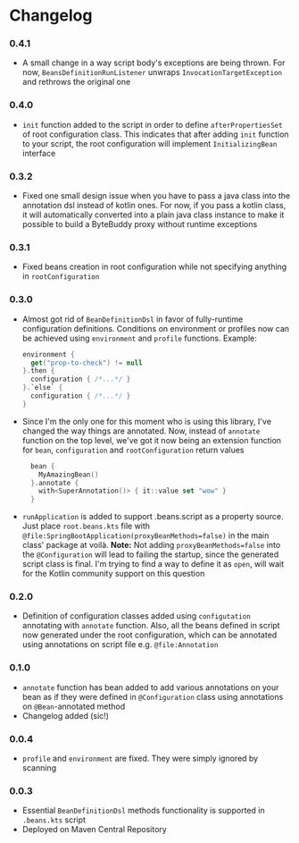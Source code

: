 # Changelog

### 0.4.1
- A small change in a way script body's exceptions are being thrown.
For now, `BeansDefinitionRunListener` unwraps `InvocationTargetException` and rethrows the original one 

### 0.4.0
- `init` function added to the script in order to define `afterPropertiesSet` of root configuration class.
This indicates that after adding `init` function to your script, the root configuration will implement `InitializingBean` interface

### 0.3.2
- Fixed one small design issue when you have to pass a java class into the annotation dsl instead of kotlin ones.
For now, if you pass a kotlin class, it will automatically converted into a plain java class instance to make it possible to build a ByteBuddy proxy without runtime exceptions

### 0.3.1
- Fixed beans creation in root configuration while not specifying anything in `rootConfiguration`

### 0.3.0

- Almost got rid of `BeanDefinitionDsl` in favor of fully-runtime configuration definitions.
  Conditions on environment or profiles now can be achieved using `environment` and `profile` functions.
  Example:
  ```kotlin
  environment {
    get("prop-to-check") != null
  }.then {
    configuration { /*...*/ }
  }.`else` {
    configuration { /*...*/ }
  }
  ```
- Since I'm the only one for this moment who is using this library, I've changed the way things are annotated.
  Now, instead of `annotate` function on the top level, we've got it now being an extension function for `bean`, `configuration` and `rootConfiguration` return values
  ```kotlin
    bean {
      MyAmazingBean()
    }.annotate {
      with<SuperAnnotation()> { it::value set "wow" }
    }
  ```
- `runApplication` is added to support .beans.script as a property source.
  Just place `root.beans.kts` file with `@file:SpringBootApplication(proxyBeanMethods=false)` in the main class' package at voilà.
  **Note:** Not adding `proxyBeanMethods=false` into the `@Configuration` will lead to failing the startup, since the generated script class is final.
  I'm trying to find a way to define it as `open`, will wait for the Kotlin community support on this question

### 0.2.0

- Definition of configuration classes added using `configutation` annotating with `annotate` function.
Also, all the beans defined in script now generated under the root configuration, which can be annotated using annotations on script file e.g. `@file:Annotation`

### 0.1.0

- `annotate` function has bean added to add various annotations on your bean as if they were defined in `@Configuration` class using annotations on `@Bean`-annotated method
- Changelog added (sic!)

### 0.0.4

- `profile` and `environment` are fixed. They were simply ignored by scanning

### 0.0.3

- Essential `BeanDefinitionDsl` methods functionality is supported in `.beans.kts` script
- Deployed on Maven Central Repository